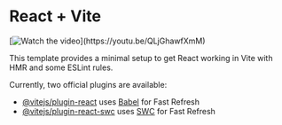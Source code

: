 # React + Vite

[![Watch the video]([https://img.youtube.com/vi/QLjGhawfXmM/default.jpg](https://i9.ytimg.com/vi_webp/QLjGhawfXmM/mq2.webp?sqp=CKypwqcG-oaymwEmCMACELQB8quKqQMa8AEB-AGYBoAC4AOKAgwIABABGGIgYihiMA8=&rs=AOn4CLBu7BrddOAPHGq_L-HKifl_nwuESw))](https://youtu.be/QLjGhawfXmM)

This template provides a minimal setup to get React working in Vite with HMR and some ESLint rules.

Currently, two official plugins are available:

- [@vitejs/plugin-react](https://github.com/vitejs/vite-plugin-react/blob/main/packages/plugin-react/README.md) uses [Babel](https://babeljs.io/) for Fast Refresh
- [@vitejs/plugin-react-swc](https://github.com/vitejs/vite-plugin-react-swc) uses [SWC](https://swc.rs/) for Fast Refresh
